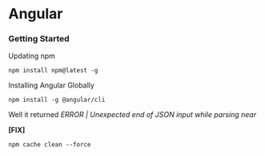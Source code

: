 # Angular

### Getting Started
Updating npm	

	npm install npm@latest -g
	
Installing Angular Globally

	npm install -g @angular/cli

Well it returned *ERROR | Unexpected end of JSON input while parsing near*

**[FIX]** 

	npm cache clean --force

